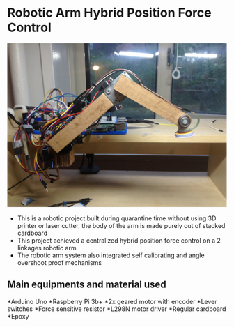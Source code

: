 # Robotic Arm Hybrid Position Force Control
![Robotic Arm](https://github.com/SamoaChen/2-Linkages-Robotic-Arm-Hybrid-Position-Force-Control/blob/master/images/IMG_3201.JPG)
* This is a robotic project built during quarantine time without using 3D printer or laser cutter, the body of the arm is made purely out of stacked cardboard
* This project achieved a centralized hybrid position force control on a 2 linkages robotic arm
* The robotic arm system also integrated self calibrating and angle overshoot proof mechanisms

## Main equipments and material used
*Arduino Uno 
*Raspberry Pi 3b+
*2x geared motor with encoder
*Lever switches 
*Force sensitive resistor
*L298N motor driver 
*Regular cardboard
*Epoxy

